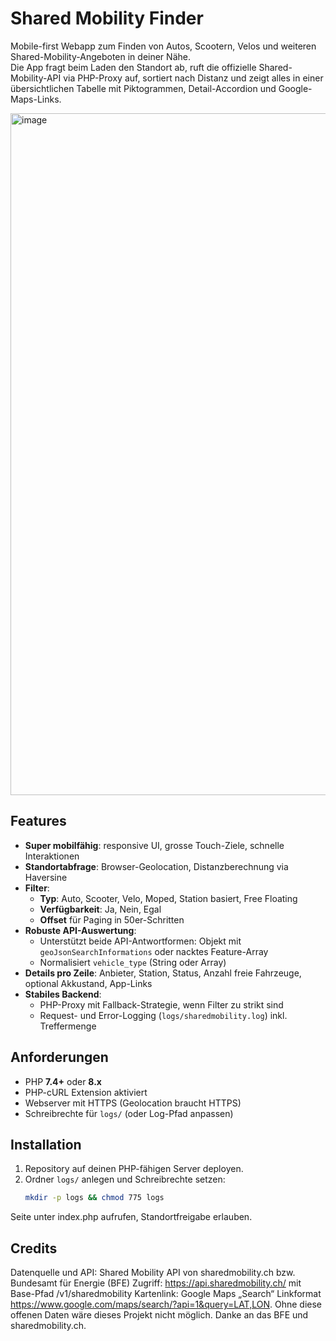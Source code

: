 # Shared Mobility Finder

Mobile-first Webapp zum Finden von Autos, Scootern, Velos und weiteren Shared-Mobility-Angeboten in deiner Nähe.  
Die App fragt beim Laden den Standort ab, ruft die offizielle Shared-Mobility-API via PHP-Proxy auf, sortiert nach Distanz und zeigt alles in einer übersichtlichen Tabelle mit Piktogrammen, Detail-Accordion und Google-Maps-Links.

<img width="1236" height="1091" alt="image" src="https://github.com/user-attachments/assets/23fb7512-6209-493d-8dc0-68d125f4f41d" />



## Features

- **Super mobilfähig**: responsive UI, grosse Touch-Ziele, schnelle Interaktionen
- **Standortabfrage**: Browser-Geolocation, Distanzberechnung via Haversine
- **Filter**:
  - **Typ**: Auto, Scooter, Velo, Moped, Station basiert, Free Floating
  - **Verfügbarkeit**: Ja, Nein, Egal
  - **Offset** für Paging in 50er-Schritten
- **Robuste API-Auswertung**:
  - Unterstützt beide API-Antwortformen: Objekt mit `geoJsonSearchInformations` oder nacktes Feature-Array
  - Normalisiert `vehicle_type` (String oder Array)
- **Details pro Zeile**: Anbieter, Station, Status, Anzahl freie Fahrzeuge, optional Akkustand, App-Links
- **Stabiles Backend**:
  - PHP-Proxy mit Fallback-Strategie, wenn Filter zu strikt sind
  - Request- und Error-Logging (`logs/sharedmobility.log`) inkl. Treffermenge

## Anforderungen

- PHP **7.4+** oder **8.x**
- PHP-cURL Extension aktiviert
- Webserver mit HTTPS (Geolocation braucht HTTPS)
- Schreibrechte für `logs/` (oder Log-Pfad anpassen)

## Installation

1. Repository auf deinen PHP-fähigen Server deployen.
2. Ordner `logs/` anlegen und Schreibrechte setzen:
   ```bash
   mkdir -p logs && chmod 775 logs
Seite unter index.php aufrufen, Standortfreigabe erlauben.

## Credits
Datenquelle und API: Shared Mobility API von sharedmobility.ch bzw. Bundesamt für Energie (BFE)
Zugriff: https://api.sharedmobility.ch/ mit Base-Pfad /v1/sharedmobility
Kartenlink: Google Maps „Search“ Linkformat https://www.google.com/maps/search/?api=1&query=LAT,LON.
Ohne diese offenen Daten wäre dieses Projekt nicht möglich. Danke an das BFE und sharedmobility.ch.

